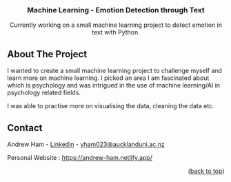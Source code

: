 

<br />
<div align="center">

<h3 align="center">Machine Learning - Emotion Detection through Text</h3>

  <p align="center">
   Currently working on a small machine learning project to detect emotion in text with Python.
    <br />
  </p>
</div>


<!-- ABOUT THE PROJECT -->
## About The Project
I wanted to create a small machine learning project to challenge myself and learn more on machine learning. I picked an area I am fascinated about which is 
psychology and was intrigued in the use of machine learning/AI in psychology related fields.
<p> I was able to practise more on visualising the data, cleaning the data etc.


<!-- CONTACT -->
## Contact

Andrew Ham - [Linkedin](https://www.linkedin.com/in/andrew-ham00/) - yham023@aucklanduni.ac.nz

Personal Website : https://andrew-ham.netlify.app/

<p align="right">(<a href="#readme-top">back to top</a>)</p>



